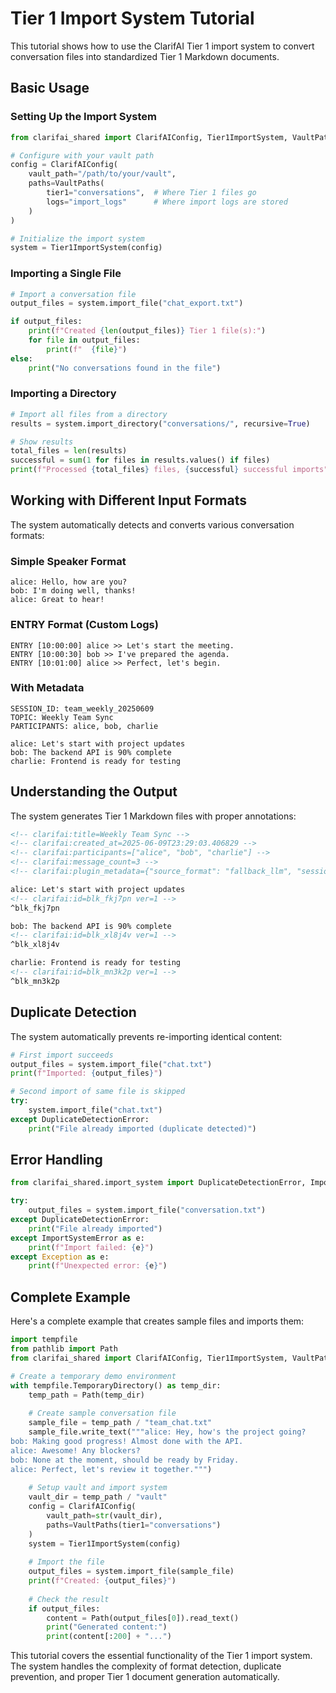 # Tier 1 Import System Tutorial

This tutorial shows how to use the ClarifAI Tier 1 import system to convert conversation files into standardized Tier 1 Markdown documents.

## Basic Usage

### Setting Up the Import System

```python
from clarifai_shared import ClarifAIConfig, Tier1ImportSystem, VaultPaths

# Configure with your vault path
config = ClarifAIConfig(
    vault_path="/path/to/your/vault",
    paths=VaultPaths(
        tier1="conversations",  # Where Tier 1 files go
        logs="import_logs"      # Where import logs are stored
    )
)

# Initialize the import system
system = Tier1ImportSystem(config)
```

### Importing a Single File

```python
# Import a conversation file
output_files = system.import_file("chat_export.txt")

if output_files:
    print(f"Created {len(output_files)} Tier 1 file(s):")
    for file in output_files:
        print(f"  {file}")
else:
    print("No conversations found in the file")
```

### Importing a Directory

```python
# Import all files from a directory
results = system.import_directory("conversations/", recursive=True)

# Show results
total_files = len(results)
successful = sum(1 for files in results.values() if files)
print(f"Processed {total_files} files, {successful} successful imports")
```

## Working with Different Input Formats

The system automatically detects and converts various conversation formats:

### Simple Speaker Format
```
alice: Hello, how are you?
bob: I'm doing well, thanks!
alice: Great to hear!
```

### ENTRY Format (Custom Logs)
```
ENTRY [10:00:00] alice >> Let's start the meeting.
ENTRY [10:00:30] bob >> I've prepared the agenda.
ENTRY [10:01:00] alice >> Perfect, let's begin.
```

### With Metadata
```
SESSION_ID: team_weekly_20250609
TOPIC: Weekly Team Sync
PARTICIPANTS: alice, bob, charlie

alice: Let's start with project updates
bob: The backend API is 90% complete
charlie: Frontend is ready for testing
```

## Understanding the Output

The system generates Tier 1 Markdown files with proper annotations:

```markdown
<!-- clarifai:title=Weekly Team Sync -->
<!-- clarifai:created_at=2025-06-09T23:29:03.406829 -->
<!-- clarifai:participants=["alice", "bob", "charlie"] -->
<!-- clarifai:message_count=3 -->
<!-- clarifai:plugin_metadata={"source_format": "fallback_llm", "session_id": "team_weekly_20250609"} -->

alice: Let's start with project updates
<!-- clarifai:id=blk_fkj7pn ver=1 -->
^blk_fkj7pn

bob: The backend API is 90% complete
<!-- clarifai:id=blk_xl8j4v ver=1 -->
^blk_xl8j4v

charlie: Frontend is ready for testing
<!-- clarifai:id=blk_mn3k2p ver=1 -->
^blk_mn3k2p
```

## Duplicate Detection

The system automatically prevents re-importing identical content:

```python
# First import succeeds
output_files = system.import_file("chat.txt")
print(f"Imported: {output_files}")

# Second import of same file is skipped
try:
    system.import_file("chat.txt")
except DuplicateDetectionError:
    print("File already imported (duplicate detected)")
```

## Error Handling

```python
from clarifai_shared.import_system import DuplicateDetectionError, ImportSystemError

try:
    output_files = system.import_file("conversation.txt")
except DuplicateDetectionError:
    print("File already imported")
except ImportSystemError as e:
    print(f"Import failed: {e}")
except Exception as e:
    print(f"Unexpected error: {e}")
```

## Complete Example

Here's a complete example that creates sample files and imports them:

```python
import tempfile
from pathlib import Path
from clarifai_shared import ClarifAIConfig, Tier1ImportSystem, VaultPaths

# Create a temporary demo environment
with tempfile.TemporaryDirectory() as temp_dir:
    temp_path = Path(temp_dir)
    
    # Create sample conversation file
    sample_file = temp_path / "team_chat.txt"
    sample_file.write_text("""alice: Hey, how's the project going?
bob: Making good progress! Almost done with the API.
alice: Awesome! Any blockers?
bob: None at the moment, should be ready by Friday.
alice: Perfect, let's review it together.""")
    
    # Setup vault and import system
    vault_dir = temp_path / "vault"
    config = ClarifAIConfig(
        vault_path=str(vault_dir),
        paths=VaultPaths(tier1="conversations")
    )
    system = Tier1ImportSystem(config)
    
    # Import the file
    output_files = system.import_file(sample_file)
    print(f"Created: {output_files}")
    
    # Check the result
    if output_files:
        content = Path(output_files[0]).read_text()
        print("Generated content:")
        print(content[:200] + "...")
```

This tutorial covers the essential functionality of the Tier 1 import system. The system handles the complexity of format detection, duplicate prevention, and proper Tier 1 document generation automatically.